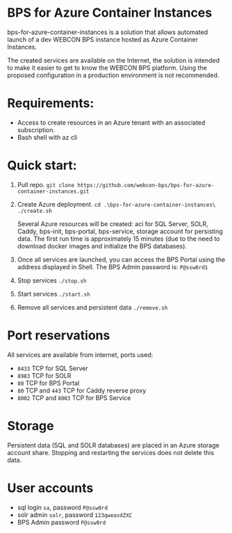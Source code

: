 # BPS for Azure Container Instances

bps-for-azure-container-instances is a solution that allows automated launch of a dev WEBCON BPS instance hosted as Azure Container Instances. 

The created services are available on the Internet, the solution is intended to make it easier to get to know the WEBCON BPS platform. Using the proposed configuration in a production environment is not recommended.

# Requirements:
- Access to create resources in an Azure tenant with an associated subscription.
- Bash shell with az cli

# Quick start:
1. Pull repo.
`git clone https://github.com/webcon-bps/bps-for-azure-container-instances.git`

2. Create Azure deployment.
`cd .\bps-for-azure-container-instances\`
`./create.sh`

    Several Azure resources will be created: aci for SQL Server, SOLR, Caddy, bps-init, bps-portal, bps-service, storage account for persisting data. 
    The first run time is approximately 15 minutes (due to the need to download docker images and initialize the BPS databases). 

3. Once all services are launched, you can access the BPS Portal using the address displayed in Shell. The BPS Admin password is: `P@ssw0rd1`

4. Stop services
`./stop.sh`

5. Start services
`./start.sh`

6. Remove all services and persistent data
`./remove.sh`

# Port reservations
All services are available from internet, ports used:
- `8433` TCP for SQL Server
- `8983` TCP for SOLR
- `80` TCP for BPS Portal
- `80` TCP and `443` TCP for Caddy reverse proxy
- `8002` TCP and `8003` TCP for BPS Service

# Storage
Persistent data (SQL and SOLR databases) are placed in an Azure storage account share.
Stopping and restarting the services does not delete this data.

# User accounts
- sql login `sa`, password `P@ssw0rd`
- solr admin `solr`, password `123qweasdZXC`
- BPS Admin password `P@ssw0rd`